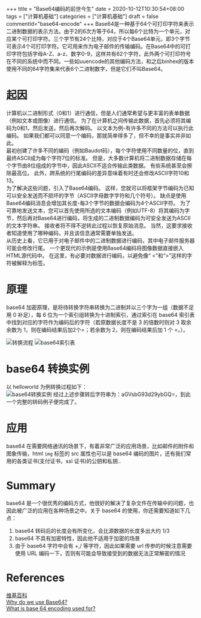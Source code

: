 +++
title = "Base64编码的前世今生"
date = 2020-10-12T10:30:54+08:00
tags = ["计算机基础"]
categories = ["计算机基础"]
draft = false
commentId="base64-encode"
+++
Base64是一种基于64个可打印字符来表示二进制数据的表示方法。由于2的6次方等于64，所以每6个比特为一个单元，对应某个可打印字符。三个字节有24个比特，对应于4个Base64单元，即3个字节可表示4个可打印字符。它可用来作为电子邮件的传输编码。在Base64中的可打印字符包括字母A-Z、a-z、数字0-9，这样共有62个字符，此外两个可打印符号在不同的系统中而不同。一些如uuencode的其他编码方法，和之后binhex的版本使用不同的64字符集来代表6个二进制数字，但是它们不叫Base64。
# 起因
计算机以二进制形式（0和1）进行通信，但是人们通常希望与更丰富的表单数据（例如文本或图像）进行通信。 为了在计算机之间传输此数据，首先必须将其编码为0和1，然后发送，然后再次解码。 以文本为例-有许多不同的方法可以执行此编码。 如果我们都可以同意一个编码，那就简单得多了，但不幸的是事实并非如此。  
最初创建了许多不同的编码（例如Baudot码），每个字符使用不同数量的位，直到最终ASCII成为每个字符7位的标准。 但是，大多数计算机将二进制数据存储在每个字节由8位组成的字节中，因此ASCII不适合传输此类数据。 有些系统甚至会擦除最高位。 此外，跨系统的行尾编码的差异意味着有时还会修改ASCII字符10和13。  
为了解决这些问题，引入了Base64编码。 这样，您就可以将框架字节编码为已知可以安全发送而不损坏的字节（ASCII字母数字字符和几个符号）。 缺点是使用Base64编码消息会增加其长度-每3个字节的数据会编码为4个ASCII字符。
为了可靠地发送文本，您可以首先使用所选的文本编码（例如UTF-8）将其编码为字节，然后再对Base64进行编码，将生成的二进制数据编码为可安全发送为ASCII的文本字符串。 接收者将不得不逆转此过程以恢复原始消息。 当然，这要求接收者知道使用了哪种编码，并且该信息通常需要单独发送。  
从历史上看，它已用于对电子邮件中的二进制数据进行编码，其中电子邮件服务器可能会修改行尾。 一个更现代的示例是使用Base64编码将图像数据直接嵌入HTML源代码中。 在这里，有必要对数据进行编码，以避免像“ <”和“>”这样的字符被解释为标签。

# 原理
base64 加密原理，是将待转换字符串转换为二进制并以三个字为一组（数据不足用 0 补足），每 6 位为一个索引组转换为十进制索引，通过索引在 base64 索引表中找到对应的字符作为编码后的字符（若原数据长度不是 3 的倍数时则对 3 取余余数为 1，则在编码结果后加2个=；若余数为 2，则在编码结果后加 1 个 =。）。  

![转换流程](http://pic.artacode.com/flow.png)
![base64索引表](http://pic.artacode.com/f747d0e1e045f3dff317a9b5f43a5f75.jpg)

# base64 转换实例
以 helloworld 为例转换过程如下：  
![base64转换实例](http://pic.artacode.com/base64-simple.png)
经过上述步骤转后字符串为：aGVsbG93d29ybGQ=，到此一个完整的转码例子便完成了。

# 应用
base64 在需要网络通讯的场景下，有着非常广泛的应用场景，比如邮件的附件和图象传输，html `img` 标签的 src 属性也可以是 base64 编码的图片，还有我们常用的各类证书(支付证书，ssl 证书)的公钥和私钥..

# Summary
base64 是一个很优秀的编码方式，他很好的解决了复杂文件在传输中的问题，也因此被广泛的应用在各种场景之中。关于 base64 的使用，你还需要知道如下几点：
1. base64 转码后的长度会有所变化，会比源数据的长度多出大约 1/3
2. base64 不具有加密特性，因此他不适用于加密的场景
3. 由于 base64 字符中会有 +,/ 等字符，因此如果需要 url 传参的时候注意需要使用 URL 编码一下，否则有可能会导致接受到的数据无法正常解密的情况


# References
[维基百科](https://en.wikipedia.org/wiki/Base64)  
[Why do we use Base64?](https://stackoverflow.com/questions/3538021/why-do-we-use-base64)  
[What is base 64 encoding used for?](https://stackoverflow.com/questions/201479/what-is-base-64-encoding-used-for)